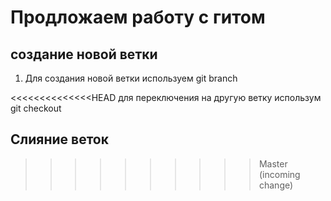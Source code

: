 # Продложаем работу с гитом

## создание новой ветки

1. Для создания новой ветки используем git branch

<<<<<<<<<<<<<<HEAD
для переключения на другую ветку использум git checkout
## Слияние веток
>>>>>>>>>>Master (incoming change)
